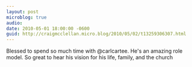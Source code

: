 ```yaml
---
layout: post
microblog: true
audio: 
date: 2010-05-01 18:00:00 -0600
guid: http://craigmcclellan.micro.blog/2010/05/02/t13259306307.html
---
```

Blessed to spend so much time with @carlcartee. He's an amazing role model. So great to hear his vision for his life, family, and the church

